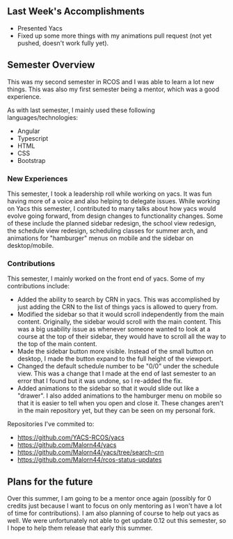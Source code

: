 ## Last Week's Accomplishments
- Presented Yacs
- Fixed up some more things with my animations pull request (not yet pushed, doesn't work fully yet).

## Semester Overview
This was my second semester in RCOS and I was able to learn a lot new things. This was also my first semester being a mentor, which was a good experience.

As with last semester, I mainly used these following languages/technologies:
- Angular 
- Typescript
- HTML
- CSS
- Bootstrap

### New Experiences
This semester, I took a leadership roll while working on yacs. It was fun having more of a voice and also helping to delegate issues.
While working on Yacs this semester, I contributed to many talks about how yacs would evolve going forward, from design changes to functionality changes.
Some of these include the planned sidebar redesign, the school view redesign, the schedule view redesign, scheduling classes for summer arch,
and animations for "hamburger" menus on mobile and the sidebar on desktop/mobile.

### Contributions
This semester, I mainly worked on the front end of yacs. Some of my contributions include:
- Added the ability to search by CRN in yacs. This was accomplished by just adding the CRN to the list of things yacs is allowed to query from.
- Modified the sidebar so that it would scroll independently from the main content. Originally, the sidebar would scroll with the main content. This was a big usability issue as whenever someone wanted to look at a course at the top of their sidebar, they would have to scroll all the way to the top of the main content.
- Made the sidebar button more visible. Instead of the small button on desktop, I made the button expand to the full height of the viewport.
- Changed the default schedule number to be "0/0" under the schedule view. This was a change that I made at the end of last semester to an error that I found but it was undone, so I re-added the fix.
- Added animations to the sidebar so that it would slide out like a "drawer". I also added animations to the hamburger menu on mobile so that it is easier to tell when you open and close it. These changes aren't in the main repository yet, but they can be seen on my personal fork.

Repositories I've commited to:
- https://github.com/YACS-RCOS/yacs
- https://github.com/Malorn44/yacs 
- https://github.com/Malorn44/yacs/tree/search-crn
- https://github.com/Malorn44/rcos-status-updates

## Plans for the future
Over this summer, I am going to be a mentor once again (possibly for 0 credits just because I want to focus on only mentoring as I won't have a lot of time for contributions).
I am also planning of course to help out yacs as well. We were unfortunately not able to get update 0.12 out this semester, so I hope to help them release that early this summer. 
